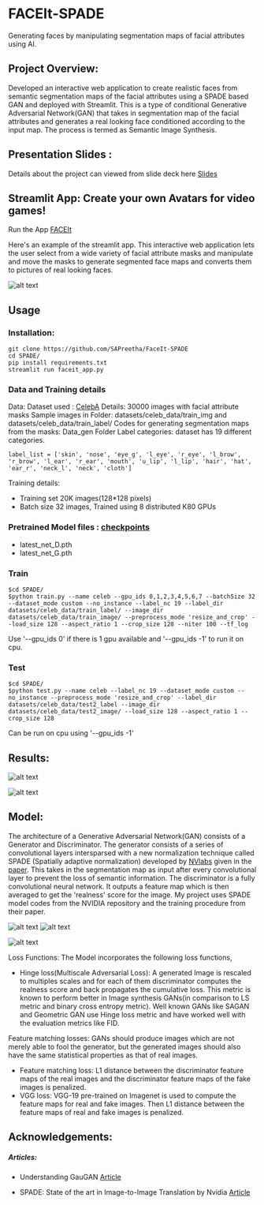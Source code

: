 # FACEIt-SPADE #

Generating faces by manipulating segmentation maps of facial attributes using AI.

## Project Overview: ##

Developed an interactive web application to create realistic faces from semantic segmentation maps of the facial attributes using a SPADE based GAN and deployed with Streamlit.
This is a type of conditional Generative Adversarial Network(GAN) that takes in segmentation map of the facial attributes and generates a real looking face conditioned according to the input map. 
The process is termed as Semantic Image Synthesis.

## Presentation Slides : ##
Details about the project can viewed from slide deck here [Slides](https://docs.google.com/presentation/d/1g1K8sfpHj0pCookdpxHvF1n1CFKMPeFp2Sqz1Ngfvf4/edit#slide=id.g8a61dbc963_0_51)


## Streamlit App: Create your own Avatars for video games! ##
Run the App [FACEIt](http://34.217.85.128:8501/)

Here's an example of the streamlit app. This interactive web application lets the user select from a wide variety of facial attribute masks and manipulate and move the masks to generate segmented face maps and converts them to pictures of real looking faces.

![alt text](https://github.com/SAPreetha/FaceIt-SPADE/blob/master/Images/1.gif)

## Usage ##
### Installation: ###
```
git clone https://github.com/SAPreetha/FaceIt-SPADE
cd SPADE/
pip install requirements.txt
streamlit run faceit_app.py
```

### Data and Training details ###
Data:
Dataset used : [CelebA](https://github.com/switchablenorms/CelebAMask-HQ) 
Details: 30000 images with facial attribute masks
Sample images in Folder: datasets/celeb_data/train_img and datasets/celeb_data/train_label/
Codes for generating segmentation maps from the masks: Data_gen Folder
Label categories: dataset has 19 different categories.
```
label_list = ['skin', 'nose', 'eye_g', 'l_eye', 'r_eye', 'l_brow', 'r_brow', 'l_ear', 'r_ear', 'mouth', 'u_lip', 'l_lip', 'hair', 'hat', 'ear_r', 'neck_l', 'neck', 'cloth']
```
Training details:
*  Training set 20K images(128*128 pixels)
*  Batch size 32 images, Trained using 8 distributed K80 GPUs


### Pretrained Model files : [checkpoints](https://drive.google.com/drive/folders/1ldcfnknx0uV4AD7L9ifJAB7DYONQJnPu?usp=sharing)  ###
* latest_net_D.pth
* latest_net_G.pth


### Train ###
```
$cd SPADE/
$python train.py --name celeb --gpu_ids 0,1,2,3,4,5,6,7 --batchSize 32 --dataset_mode custom --no_instance --label_nc 19 --label_dir datasets/celeb_data/train_label/ --image_dir datasets/celeb_data/train_image/ --preprocess_mode 'resize_and_crop' --load_size 128 --aspect_ratio 1 --crop_size 128 --niter 100 --tf_log 

```
Use '--gpu_ids 0' if there is 1 gpu available and '--gpu_ids -1' to run it on cpu.

### Test ###

```
$cd SPADE/
$python test.py --name celeb --label_nc 19 --dataset_mode custom --no_instance --preprocess_mode 'resize_and_crop' --label_dir datasets/celeb_data/test2_label --image_dir datasets/celeb_data/test2_image/ --load_size 128 --aspect_ratio 1 --crop_size 128
```
Can be run on cpu using '--gpu_ids -1'



## Results: ##

![alt text](https://github.com/SAPreetha/FaceIt-SPADE/blob/master/Results/Ex1.jpg)



![alt text](https://github.com/SAPreetha/FaceIt-SPADE/blob/master/Results/Ex2.jpg)





## Model: ##

The architecture of a Generative Adversarial Network(GAN) consists of a Generator and Discriminator. The generator consists of a series of convolutional layers intersparsed with a new normalization technique called SPADE (Spatially adaptive normalization) developed by [NVlabs](https://github.com/NVlabs/SPADE) given in the [paper](https://arxiv.org/pdf/1903.07291.pdf). This takes in the segmentation map as input after every convolutional layer to prevent the loss of semantic information. The discriminator is a fully convolutional neural network. It outputs a feature map which is then averaged to get the 'realness' score for the image.
My project uses SPADE model codes from the NVIDIA repository and the training procedure from their paper.

![alt text](https://github.com/SAPreetha/FaceIt-SPADE/blob/master/Images/spade_architecture.jpg)
![alt text](https://github.com/SAPreetha/FaceIt-SPADE/blob/master/Images/gen_dis_architecture.jpg)



![alt text](https://github.com/SAPreetha/FaceIt-SPADE/blob/master/Images/loss.jpg)




Loss Functions:
The Model incorporates the following loss functions,
* Hinge loss(Multiscale Adversarial Loss): A generated Image is rescaled to multiples scales and for each of them discriminator computes  the realness score and back propagates the cumulative loss.
This metric is known to perform better in Image synthesis GANs(in comparison to LS metric and binary cross entropy metric). Well known GANs like SAGAN and Geometric GAN use Hinge loss metric and have worked well with the evaluation metrics like FID.

Feature matching losses: GANs should produce images which are not merely able to fool the generator, but the generated images should also have the same statistical properties as that of real images.

* Feature matching loss: L1 distance between the discriminator feature maps of the real images and the discriminator feature maps of the fake images is penalized.
* VGG loss:  VGG-19 pre-trained on Imagenet is used to compute the feature maps for real and fake images. Then L1 distance between the feature maps of real and fake images is penalized.






## Acknowledgements: ##
##### Articles: #####
* Understanding GauGAN [Article](https://blog.paperspace.com/nvidia-gaugan-introduction/)

* SPADE: State of the art in Image-to-Image Translation by Nvidia [Article](https://medium.com/@kushajreal/spade-state-of-the-art-in-image-to-image-translation-by-nvidia-bb49f2db2ce3)
